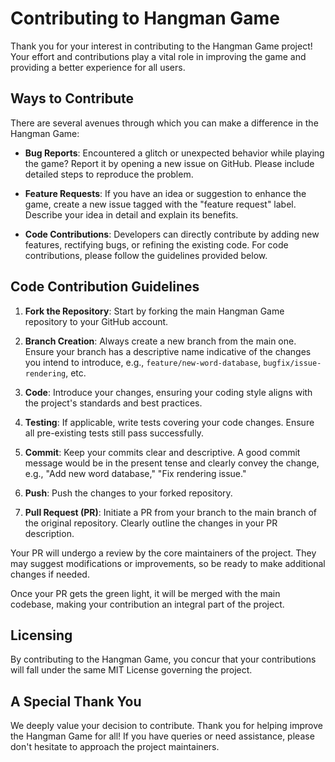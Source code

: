 # Contributing to Hangman Game

Thank you for your interest in contributing to the Hangman Game project! Your effort and contributions play a vital role in improving the game and providing a better experience for all users.

## Ways to Contribute

There are several avenues through which you can make a difference in the Hangman Game:

- **Bug Reports**: Encountered a glitch or unexpected behavior while playing the game? Report it by opening a new issue on GitHub. Please include detailed steps to reproduce the problem.

- **Feature Requests**: If you have an idea or suggestion to enhance the game, create a new issue tagged with the "feature request" label. Describe your idea in detail and explain its benefits.

- **Code Contributions**: Developers can directly contribute by adding new features, rectifying bugs, or refining the existing code. For code contributions, please follow the guidelines provided below.

## Code Contribution Guidelines

1. **Fork the Repository**: Start by forking the main Hangman Game repository to your GitHub account.

2. **Branch Creation**: Always create a new branch from the main one. Ensure your branch has a descriptive name indicative of the changes you intend to introduce, e.g., `feature/new-word-database`, `bugfix/issue-rendering`, etc.

3. **Code**: Introduce your changes, ensuring your coding style aligns with the project's standards and best practices.

4. **Testing**: If applicable, write tests covering your code changes. Ensure all pre-existing tests still pass successfully.

5. **Commit**: Keep your commits clear and descriptive. A good commit message would be in the present tense and clearly convey the change, e.g., "Add new word database," "Fix rendering issue."

6. **Push**: Push the changes to your forked repository.

7. **Pull Request (PR)**: Initiate a PR from your branch to the main branch of the original repository. Clearly outline the changes in your PR description.

Your PR will undergo a review by the core maintainers of the project. They may suggest modifications or improvements, so be ready to make additional changes if needed.

Once your PR gets the green light, it will be merged with the main codebase, making your contribution an integral part of the project.

## Licensing

By contributing to the Hangman Game, you concur that your contributions will fall under the same MIT License governing the project.

## A Special Thank You

We deeply value your decision to contribute. Thank you for helping improve the Hangman Game for all! If you have queries or need assistance, please don't hesitate to approach the project maintainers.
